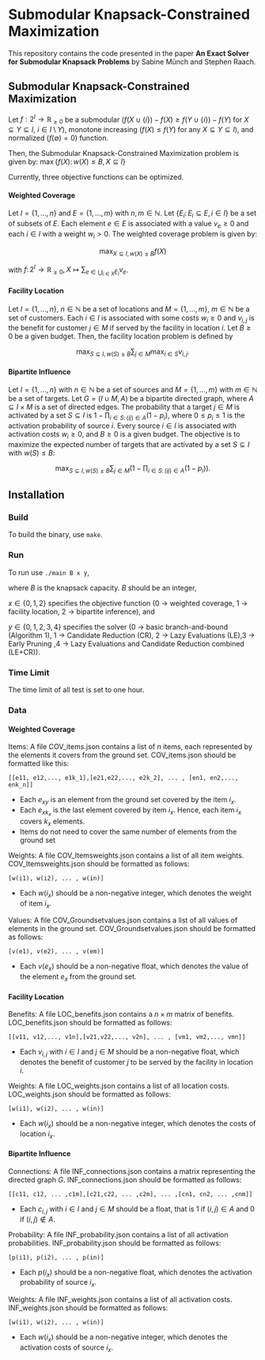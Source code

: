 # Submodular Knapsack-Constrained Maximization

This repository contains the code presented in the paper **An Exact Solver for Submodular Knapsack Problems** by Sabine Münch and Stephen Raach.

## Submodular Knapsack-Constrained Maximization

Let $f:2^I\rightarrow \mathbb{R}_{\geq 0}$ be a submodular ($f(X\cup\{i\})-f(X) \geq f(Y\cup \{i\})-f(Y)$ for $X\subseteq Y\subseteq I$, $i \in I\setminus Y$), monotone increasing ($f(X)\leq f(Y)$ for any $X\subseteq Y\subseteq I$), and normalized ($f(\emptyset)=0$) function.

Then, the Submodular Knapsack-Constrained Maximization problem is given by: $\max \{f(X)\colon w(X) \leq B,\, X\subseteq I\}$

Currently, three objective functions can be optimized.

#### Weighted Coverage
Let $I=\{1,\dots,n\}$ and $E=\{1,\dots,m\}$ with $n,m\in \mathbb{N}$. Let $\{E_i\colon E_i\subseteq E, i\in I\}$ be a set of subsets of $E$. Each element $e\in E$ is associated with a value $v_e\geq 0$ and each $i\in I$ with a weight $w_{i}>0$. The weighted coverage problem is given by:

$$
\max_{X\subseteq I, w(X)\leq B} f(X)
$$

with $f\colon 2^{I}\rightarrow \mathbb{R}_{\geq 0}, X\mapsto \sum_{e\in\bigcup_{i\in X}E_i}v_e$.
    


#### Facility Location
Let $I=\{1,\dots,n\}$, $n\in\mathbb{N}$ be a set of locations and $M=\{1,\dots,m\}$, $m\in \mathbb{N}$ be a set of customers. Each $i\in I$ is associated with some costs $w_i\geq 0$ and $v_{i,j}$ is the benefit for customer $j\in M$ if served by the facility in location $i$. Let $B\geq 0$ be a given budget. Then, the facility location problem is defined by 

$$
\max_{S\subseteq I, w(S)\leq B} \sum_{j\in M} \max_{i\in S}v_{i,j}.
$$



#### Bipartite Influence
Let $I=\{1,\dots,n\}$ with $n \in \mathbb{N}$ be a set of sources and $M=\{1,\dots,m\}$ with $m\in\mathbb{N}$ be a set of targets. Let $G=(I\cup M, A)$ be a bipartite directed graph, where $A\subseteq I\times M$ is a set of directed edges.
The probability that a target $j\in M$ is activated by a set $S\subseteq I$ is $1-\prod_{i\in S\colon (ij)\in A} (1-p_i)$, where $0\leq p_i\leq 1$ is the activation probability of source $i$.
Every source $i\in I$ is associated with activation costs $w_i\geq 0$, and $B\geq 0$ is a given budget.
The objective is to maximize the expected number of targets that are activated by a set $S\subseteq I$ with $w(S)\leq B$: 

$$
\max_{S\subseteq I, w(S)\leq B} \sum_{j\in M} \left(1-\prod_{i\in S\colon (ij)\in A}(1-p_i)\right).
$$


## Installation

### Build
To build the binary, use `make`.

### Run
To run use `./main B x y`, 

where $B$ is the knapsack capacity. $B$ should be an integer,

$x\in \{0,1,2\}$ specifies the objective function ($0$ -> weighted coverage, $1$ -> facility location, $2$ -> bipartite inference), and

$y\in \{0,1,2,3,4\}$ specifies the solver ($0$ -> basic branch-and-bound (Algorithm 1), $1$ -> Candidate Reduction (CR), $2$ -> Lazy Evaluations (LE),$3$ -> Early Pruning ,$4$ -> Lazy Evaluations and Candidate Reduction combined (LE+CR)).

### Time Limit

The time limit of all test is set to one hour.

### Data

#### Weighted Coverage
Items: A file COV_items.json contains a list of $n$ items, each represented by the elements it covers from the ground set. COV_items.json should be formatted like this:

```
[[e11, e12,..., e1k_1],[e21,e22,..., e2k_2], ... , [en1, en2,..., enk_n]]
```

- Each $e_{xy}$ is an element from the ground set covered by the item $i_x$.
- Each $e_{xk_x}$ is the last element covered by item $i_x$. Hence, each item $i_x$ covers $k_x$ elements.
- Items do not need to cover the same number of elements from the ground set

Weights: A file COV_Itemsweights.json contains a list of all item weights. COV_Itemsweights.json should be formatted as follows:

```
[w(i1), w(i2), ... , w(in)]
```

- Each $w(i_x)$ should be a non-negative integer, which denotes the weight of item $i_x$.

Values:  A file COV_Groundsetvalues.json contains a list of all values of elements in the ground set. COV_Groundsetvalues.json should be formatted as follows:

```
[v(e1), v(e2), ... , v(em)]
```

- Each $v(e_x)$ should be a non-negative float, which denotes the value of the element $e_x$ from the ground set.

#### Facility Location
Benefits: A file LOC_benefits.json contains a $n\times m$ matrix of benefits. LOC_benefits.json should be formatted as follows:

```
[[v11, v12,..., v1n],[v21,v22,..., v2n], ... , [vm1, vm2,..., vmn]]
```

- Each $v_{i,j}$ with $i\in I$ and $j\in M$ should be a non-negative float, which denotes the benefit of customer $j$ to be served by the facility in location $i$.

Weights: A file LOC_weights.json contains a list of all location costs. LOC_weights.json should be formatted as follows:

```
[w(i1), w(i2), ... , w(in)]
```

- Each $w(i_x)$ should be a non-negative integer, which denotes the costs of location $i_x$.

#### Bipartite Influence

Connections: A file INF_connections.json contains a matrix representing the directed graph $G$. INF_connections.json should be formatted as follows:

```
[[c11, c12, ... ,c1m],[c21,c22, ... ,c2m], ... ,[cn1, cn2, ... ,cnm]]
```

- Each $c_{i,j}$ with $i\in I$ and $j\in M$ should be a float, that is $1$ if $(i,j)\in A$ and $0$ if $(i,j)\not\in A$.



Probability: A file INF_probability.json contains a list of all activation probabilities. INF_probability.json should be formatted as follows:

```
[p(i1), p(i2), ... , p(in)]
```

- Each $p(i_x)$ should be a non-negative float, which denotes the activation probability of source $i_x$.

Weights: A file INF_weights.json contains a list of all activation costs. INF_weights.json should be formatted as follows:

```
[w(i1), w(i2), ... , w(in)]
```

- Each $w(i_x)$ should be a non-negative integer, which denotes the activation costs of source $i_x$.